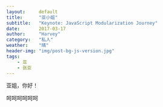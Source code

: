 ```yaml
---
layout:     default
title:      "亚小姐"
subtitle:   "Keynote: JavaScript Modularization Journey"
date:       2017-03-17
author:     "Harvey"
category:   "私人"
weather:    "晴"
header-img: "img/post-bg-js-version.jpg"
tags:
    - 亚
    - 张亚
---
```


亚姐，你好！

呵呵呵呵呵呵